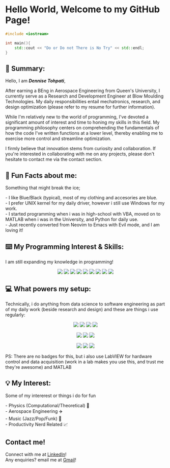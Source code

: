 # Hello World, Welcome to my GitHub Page! 

``` cpp
#include <iostream>

int main(){
    std::cout << "Do or Do not There is No Try" << std::endl;
}
```

## 📝  Summary:
Hello, I am ***Dennise Tohpati***,

After earning a BEng in Aerospace Engineering from Queen's University, I currently serve as a Research and Development Engineer at Blow Moulding Technologies. My daily responsibilities entail mechatronics, research, and design optimization (please refer to my resume for further information).

While I'm relatively new to the world of programming, I've devoted a significant amount of interest and time to honing my skills in this field. My programming philosophy centers on comprehending the fundamentals of how the code I've written functions at a lower level, thereby enabling me to exercise more control and streamline optimization.

I firmly believe that innovation stems from curiosity and collaboration. If you're interested in collaborating with me on any projects, please don't hesitate to contact me via the contact section.

## 🔎 Fun Facts about me:
<p>Something that might break the ice; </p>
    - I like Blue/Black (typical), most of my clothing and accesories are blue. <br>
    - I prefer UNIX kernel for my daily driver, however i still use Windows for my work. <br>
    - I started programming when i was in high-school with VBA, moved on to MATLAB when i was in the University, and Python for daily use. <br>
    - Just recently converted from Neovim to Emacs with Evil mode, and I am loving it! <br>

## ⌨️ My Programming Interest & Skills:
<p>I am still expanding my knowledge in programming!</p>
<p align="center">
      <img src= "https://img.shields.io/badge/Python-FFD43B?style=for-the-badge&logo=python&logoColor=blue"/>
      <img src= "https://img.shields.io/badge/Numpy-777BB4?style=for-the-badge&logo=numpy&logoColor=white"/>
      <img src= "https://img.shields.io/badge/Pandas-2C2D72?style=for-the-badge&logo=pandas&logoColor=white"/>
      <img src= "https://img.shields.io/badge/SciPy-654FF0?style=for-the-badge&logo=SciPy&logoColor=white"/>
      <img src= "https://img.shields.io/badge/TensorFlow-FF6F00?style=for-the-badge&logo=tensorflow&logoColor=white"/>
      <img src= "https://img.shields.io/badge/scikit_learn-F7931E?style=for-the-badge&logo=scikit-learn&logoColor=white"/>
      <img src= "https://img.shields.io/badge/C%2B%2B-00599C?style=for-the-badge&logo=c%2B%2B&logoColor=white"/>
    <img src="https://img.shields.io/badge/angular-%23DD0031.svg?style=for-the-badge&logo=angular&logoColor=white"/>
    <img src="https://img.shields.io/badge/typescript-%23007ACC.svg?style=for-the-badge&logo=typescript&logoColor=white"/>
</p>

## 💻  What powers my setup:
<p>Technically, i do anything from data science to software engineering as part of my daily work (beside research and design) and these are things i use regularly:</p>
<p align="center">
    <img src= "https://img.shields.io/badge/apple%20silicon-333333?style=for-the-badge&logo=apple&logoColor=white"/>
    <img src= "https://img.shields.io/badge/mac%20os-000000?style=for-the-badge&logo=apple&logoColor=white"/>
    <img src= "https://img.shields.io/badge/Windows-0078D6?style=for-the-badge&logo=windows&logoColor=white"/>
    <img src= "https://img.shields.io/badge/Fedora-294172?style=for-the-badge&logo=fedora&logoColor=white"/>
</p>
<p align="center">
    <img src= "https://img.shields.io/badge/GIT-E44C30?style=for-the-badge&logo=git&logoColor=white"/>
    <img src= "https://img.shields.io/badge/iTerm2-000000?style=for-the-badge&logo=iterm2&logoColor=white"/>
    <img src= "https://img.shields.io/badge/powershell-5391FE?style=for-the-badge&logo=powershell&logoColor=white"/>
</p>
<p align="center">
    <img src= "https://img.shields.io/badge/Emacs-%237F5AB6.svg?&style=for-the-badge&logo=gnu-emacs&logoColor=white"/>
    <img src= "https://img.shields.io/badge/VIM-%2311AB00.svg?&style=for-the-badge&logo=vim&logoColor=white"/>
    <img src= "https://img.shields.io/badge/Notion-000000?style=for-the-badge&logo=notion&logoColor=white"/>
</p>

<p>PS: There are no badges for this, but i also use LabVIEW for hardware control and data acquisition (work in a lab makes you use this, and trust me they're awesome) and MATLAB </p>

## 💡 My Interest:
<p>Some of my intererest or things i do for fun</p>
    -  Physics (Computational/Theoretical) 🍎<br>
    -  Aerospace Engineering ✈️ <br>
    -  Music (Jazz/Pop/Funk) 🎹 <br>
    -  Productivity Nerd Related 📈<br>

## Contact me!
Connect with me at [LinkedIn](https://www.linkedin.com/in/tohpati/)!<br>
Any enquiries? email me at [Gmail](mailto:tohpati.uk@gmail.com)!<br>

<!---
dennisetohpati/dennisetohpati is a ✨ special ✨ repository because its `README.md` (this file) appears on your GitHub profile.
You can click the Preview link to take a look at your changes.
--->

